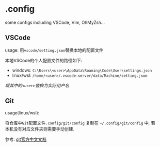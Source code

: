 # .config
some configs including VSCode, Vim, OhMyZsh...

## VSCode

usage: 用`vscode/setting.json`替换本地的配置文件

本地VSCode的个人配置文件的路径如下:

- windows: `C:\Users\<user>\AppData\Roaming\Code\User\settings.json`
- linux/wsl: `/home/<user>/.vscode-server/data/Machine/setting.json`

*将其中的`<user>`替换为实际用户名*


## Git

usage(linux/wsl):

将仓库中`Git`配置文件`.config/git/config` 复制在 `~/.config/git/config` 中, 若本机没有对应文件夹则需要手动创建.

参考: [git官方中文文档](https://git-scm.com/book/zh/v2/%E8%B5%B7%E6%AD%A5-%E5%88%9D%E6%AC%A1%E8%BF%90%E8%A1%8C-Git-%E5%89%8D%E7%9A%84%E9%85%8D%E7%BD%AE)
